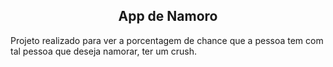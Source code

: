<h2 align="center">App de Namoro</h2>
<p>
   Projeto realizado para ver a porcentagem de chance que a pessoa tem com tal pessoa que deseja namorar, ter um crush.
</p>
